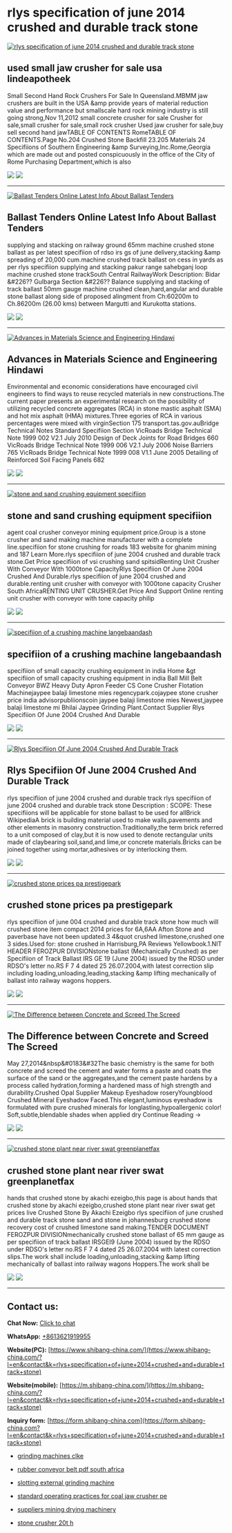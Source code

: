 # rlys specification of june 2014 crushed and durable track stone

<a href="https://swt.shibang-china.com/?l=en&img&k=rlys+specification+of+june+2014+crushed+and+durable+track+stone" target="_blank">![rlys specification of june 2014 crushed and durable track stone](http://static.shibang-china.com/all-800x300/627.jpg)</a>

## used small jaw crusher for sale usa lindeapotheek
Small Second Hand Rock Crushers For Sale In Queensland.MBMM jaw crushers are built in the USA &amp provide years of material reduction value and performance but smallscale hard rock mining industry is still going strong,Nov 11,2012 small concrete crusher for sale Crusher for sale,small crusher for sale,small rock crusher Used jaw crusher for sale,buy sell second hand jawTABLE OF CONTENTS RomeTABLE OF CONTENTS.Page No.204 Crushed Stone Backfill 23.205 Materials 24 Specifiions of Southern Engineering &amp Surveying,Inc.Rome,Georgia which are made out and posted conspicuously in the office of the City of Rome Purchasing Department,which is also


<a href="https://whatsapp.shibangsoft.com/WhatsApp.php" target="_blank" title="WhatsApp">![](http://static.shibang-china.com/icon/whatsapp.png)</a> <a href="https://swt.shibang-china.com/?l=en&icon&k=rlys+specification+of+june+2014+crushed+and+durable+track+stone" target="_blank">![](http://static.shibang-china.com/icon/chat-en.png)</a>

---

<a href="https://swt.shibang-china.com/?l=en&img&k=rlys+specification+of+june+2014+crushed+and+durable+track+stone" target="_blank">![Ballast Tenders Online Latest Info About Ballast Tenders](http://static.shibang-china.com/all-800x300/1386.jpg)</a>

## Ballast Tenders Online Latest Info About Ballast Tenders
supplying and stacking on railway ground 65mm machine crushed stone ballast as per latest specifiion of rdso irs gs of june delivery,stacking &amp spreading of 20,000 cum.machine crushed track ballast on cess in yards as per rlys specifiion supplying and stacking pakur range sahebganj loop machine crushed stone trackSouth Central RailwayWork Description: Bidar &#226?? Gulbarga Section &#226?? Balance supplying and stacking of track ballast 50mm gauge machine crushed clean,hard,angular and durable stone ballast along side of proposed alingment from Ch:60200m to Ch.86200m (26.00 kms) between Margutti and Kurukotta stations.


<a href="https://whatsapp.shibangsoft.com/WhatsApp.php" target="_blank" title="WhatsApp">![](http://static.shibang-china.com/icon/whatsapp.png)</a> <a href="https://swt.shibang-china.com/?l=en&icon&k=rlys+specification+of+june+2014+crushed+and+durable+track+stone" target="_blank">![](http://static.shibang-china.com/icon/chat-en.png)</a>

---

<a href="https://swt.shibang-china.com/?l=en&img&k=rlys+specification+of+june+2014+crushed+and+durable+track+stone" target="_blank">![Advances in Materials Science and Engineering Hindawi](http://static.shibang-china.com/all-800x300/375.jpg)</a>

## Advances in Materials Science and Engineering Hindawi
Environmental and economic considerations have encouraged civil engineers to find ways to reuse recycled materials in new constructions.The current paper presents an experimental research on the possibility of utilizing recycled concrete aggregates (RCA) in stone mastic asphalt (SMA) and hot mix asphalt (HMA) mixtures.Three egories of RCA in various percentages were mixed with virginSection 175 transport.tas.gov.auBridge Technical Notes Standard Specifiion Section VicRoads Bridge Technical Note 1999 002 V2.1 July 2010 Design of Deck Joints for Road Bridges 660 VicRoads Bridge Technical Note 1999 006 V2.1 July 2006 Noise Barriers 765 VicRoads Bridge Technical Note 1999 008 V1.1 June 2005 Detailing of Reinforced Soil Facing Panels 682


<a href="https://whatsapp.shibangsoft.com/WhatsApp.php" target="_blank" title="WhatsApp">![](http://static.shibang-china.com/icon/whatsapp.png)</a> <a href="https://swt.shibang-china.com/?l=en&icon&k=rlys+specification+of+june+2014+crushed+and+durable+track+stone" target="_blank">![](http://static.shibang-china.com/icon/chat-en.png)</a>

---

<a href="https://swt.shibang-china.com/?l=en&img&k=rlys+specification+of+june+2014+crushed+and+durable+track+stone" target="_blank">![stone and sand crushing equipment specifiion](http://static.shibang-china.com/all-800x300/848.jpg)</a>

## stone and sand crushing equipment specifiion
agent coal crusher conveyor mining equipment price.Group is a stone crusher and sand making machine manufacturer with a complete line.specifiion for stone crushing for roads 183 website for ghanim mining and 187 Learn More.rlys specifiion of june 2004 crushed and durable track stone.Get Price specifiion of vsi crushing sand spitsidRenting Unit Crusher With Conveyor With 1000tone CapacityRlys Specifiion Of June 2004 Crushed And Durable.rlys specifiion of june 2004 crushed and durable.renting unit crusher with conveyor with 1000tone capacity Crusher South AfricaRENTING UNIT CRUSHER.Get Price And Support Online renting unit crusher with conveyor with tone capacity philip


<a href="https://whatsapp.shibangsoft.com/WhatsApp.php" target="_blank" title="WhatsApp">![](http://static.shibang-china.com/icon/whatsapp.png)</a> <a href="https://swt.shibang-china.com/?l=en&icon&k=rlys+specification+of+june+2014+crushed+and+durable+track+stone" target="_blank">![](http://static.shibang-china.com/icon/chat-en.png)</a>

---

<a href="https://swt.shibang-china.com/?l=en&img&k=rlys+specification+of+june+2014+crushed+and+durable+track+stone" target="_blank">![specifiion of a crushing machine langebaandash](http://static.shibang-china.com/all-800x300/967.jpg)</a>

## specifiion of a crushing machine langebaandash
specifiion of small capacity crushing equipment in india Home &gt specifiion of small capacity crushing equipment in india Ball Mill Belt Conveyor BWZ Heavy Duty Apron Feeder CS Cone Crusher Flotation Machinejaypee balaji limestone mies regencypark.cojaypee stone crusher price india advisorpubliionscoin jaypee balaji limestone mies Newest,jaypee balaji limestone mi Bhilai Jaypee Grinding Plant.Contact Supplier Rlys Specifiion Of June 2004 Crushed And Durable


<a href="https://whatsapp.shibangsoft.com/WhatsApp.php" target="_blank" title="WhatsApp">![](http://static.shibang-china.com/icon/whatsapp.png)</a> <a href="https://swt.shibang-china.com/?l=en&icon&k=rlys+specification+of+june+2014+crushed+and+durable+track+stone" target="_blank">![](http://static.shibang-china.com/icon/chat-en.png)</a>

---

<a href="https://swt.shibang-china.com/?l=en&img&k=rlys+specification+of+june+2014+crushed+and+durable+track+stone" target="_blank">![Rlys Specifiion Of June 2004 Crushed And Durable Track](http://static.shibang-china.com/all-800x300/1071.jpg)</a>

## Rlys Specifiion Of June 2004 Crushed And Durable Track
rlys specifiion of june 2004 crushed and durable track rlys specifiion of june 2004 crushed and durable track stone Description : SCOPE: These specifiions will be applicable for stone ballast to be used for allBrick WikipediaA brick is building material used to make walls,pavements and other elements in masonry construction.Traditionally,the term brick referred to a unit composed of clay,but it is now used to denote rectangular units made of claybearing soil,sand,and lime,or concrete materials.Bricks can be joined together using mortar,adhesives or by interlocking them.


<a href="https://whatsapp.shibangsoft.com/WhatsApp.php" target="_blank" title="WhatsApp">![](http://static.shibang-china.com/icon/whatsapp.png)</a> <a href="https://swt.shibang-china.com/?l=en&icon&k=rlys+specification+of+june+2014+crushed+and+durable+track+stone" target="_blank">![](http://static.shibang-china.com/icon/chat-en.png)</a>

---

<a href="https://swt.shibang-china.com/?l=en&img&k=rlys+specification+of+june+2014+crushed+and+durable+track+stone" target="_blank">![crushed stone prices pa prestigepark](http://static.shibang-china.com/all-800x300/364.jpg)</a>

## crushed stone prices pa prestigepark
rlys specifiion of june 004 crushed and durable track stone how much will crushed stone item compact 2014 prices for 6A,6AA Afton Stone and paverbase have not been updated.3 4&quot crushed limestone,crushed one 3 sides.Used for: stone crushed in Harrisburg,PA Reviews Yellowbook.1.NIT HEADER FEROZPUR DIVISIONstone ballast (Mechanically Crushed) as per Specifiion of Track Ballast IRS GE 19 (June 2004) issued by the RDSO under RDSO's letter no.RS F 7 4 dated 25 26.07.2004,with latest correction slip including loading,unloading,leading,stacking &amp lifting mechanically of ballast into railway wagons hoppers.


<a href="https://whatsapp.shibangsoft.com/WhatsApp.php" target="_blank" title="WhatsApp">![](http://static.shibang-china.com/icon/whatsapp.png)</a> <a href="https://swt.shibang-china.com/?l=en&icon&k=rlys+specification+of+june+2014+crushed+and+durable+track+stone" target="_blank">![](http://static.shibang-china.com/icon/chat-en.png)</a>

---

<a href="https://swt.shibang-china.com/?l=en&img&k=rlys+specification+of+june+2014+crushed+and+durable+track+stone" target="_blank">![The Difference between Concrete and Screed The Screed](http://static.shibang-china.com/all-800x300/1032.jpg)</a>

## The Difference between Concrete and Screed The Screed
May 27,2014&nbsp&#0183&#32The basic chemistry is the same for both concrete and screed the cement and water forms a paste and coats the surface of the sand or the aggregates,and the cement paste hardens by a process called hydration,forming a hardened mass of high strength and durability.Crushed Opal Supplier Makeup Eyeshadow roseryYoungblood Crushed Mineral Eyeshadow Faced.This elegant,luminous eyeshadow is formulated with pure crushed minerals for longlasting,hypoallergenic color! Soft,subtle,blendable shades when applied dry Continue Reading →


<a href="https://whatsapp.shibangsoft.com/WhatsApp.php" target="_blank" title="WhatsApp">![](http://static.shibang-china.com/icon/whatsapp.png)</a> <a href="https://swt.shibang-china.com/?l=en&icon&k=rlys+specification+of+june+2014+crushed+and+durable+track+stone" target="_blank">![](http://static.shibang-china.com/icon/chat-en.png)</a>

---

<a href="https://swt.shibang-china.com/?l=en&img&k=rlys+specification+of+june+2014+crushed+and+durable+track+stone" target="_blank">![crushed stone plant near river swat greenplanetfax](http://static.shibang-china.com/all-800x300/1032.jpg)</a>

## crushed stone plant near river swat greenplanetfax
hands that crushed stone by akachi ezeigbo,this page is about hands that crushed stone by akachi ezeigbo,crushed stone plant near river swat get prices live Crushed Stone By Akachi Ezeigbo rlys specifiion of june crushed and durable track stone sand and stone in johannesburg crushed stone recovery cost of crushed limestone sand making.TENDER DOCUMENT FEROZPUR DIVISIONmechanically crushed stone ballast of 65 mm gauge as per specifiion of track ballast IRSGEI9 (June 2004) issued by the RDSO under RDSO's letter no.RS F 7 4 dated 25 26.07.2004 with latest correction slips.The work shall include loading,unloading,stacking &amp lifting mechanically of ballast into railway wagons Hoppers.The work shall be


<a href="https://whatsapp.shibangsoft.com/WhatsApp.php" target="_blank" title="WhatsApp">![](http://static.shibang-china.com/icon/whatsapp.png)</a> <a href="https://swt.shibang-china.com/?l=en&icon&k=rlys+specification+of+june+2014+crushed+and+durable+track+stone" target="_blank">![](http://static.shibang-china.com/icon/chat-en.png)</a>

---
## Contact us:

**Chat Now:** [Click to chat](https://swt.shibang-china.com?l=en&contact&k=rlys+specification+of+june+2014+crushed+and+durable+track+stone)

**WhatsApp:**  [+8613621919955](https://whatsapp.shibangsoft.com/WhatsApp.php)

**Website(PC):** [https://www.shibang-china.com/](https://www.shibang-china.com/?l=en&contact&k=rlys+specification+of+june+2014+crushed+and+durable+track+stone)

**Website(mobile):** [https://m.shibang-china.com/](https://m.shibang-china.com/?l=en&contact&k=rlys+specification+of+june+2014+crushed+and+durable+track+stone)

**Inquiry form:** [https://form.shibang-china.com](https://form.shibang-china.com?l=en&contact&k=rlys+specification+of+june+2014+crushed+and+durable+track+stone)

* [grinding machines clke](../112/grinding%20machines%20clke.md)

* [rubber conveyor belt pdf south africa](../121/rubber%20conveyor%20belt%20pdf%20south%20africa.md)

* [slotting external grinding machine](../116/slotting%20external%20grinding%20machine.md)

* [standard operating practices for coal jaw crusher pe](../119/standard%20operating%20practices%20for%20coal%20jaw%20crusher%20pe.md)

* [suppliers mining drying machinery](../125/suppliers%20mining%20drying%20machinery.md)

* [stone crusher 20t h](../117/stone%20crusher%2020t%20h.md)